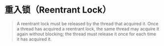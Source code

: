 # 重入锁（Reentrant Lock）

> A reentrant lock must be released by the thread that acquired it. Once a
thread has acquired a reentrant lock, the same thread may acquire it again
without blocking; the thread must release it once for each time it has
acquired it.
